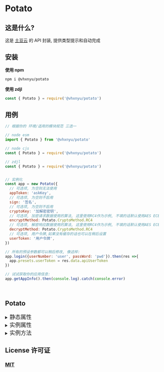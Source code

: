 # Potato 
## 这是什么?

这是 [土豆云](http://doc.xudakj.xyz/) 的 API 封装, 提供类型提示和自动完成

## 安装

**使用 npm**

```sh
npm i @vhxnyu/potato
```

**使用 zdjl**

```js
const { Potato } = require('@vhxnyu/potato')
```

## 用例

```js
// 根据你的 环境/适用的模块规范 三选一

// node esm
import { Potato } from '@vhxnyu/potato'

// node cjs
const { Potato } = require('@vhxnyu/potato')

// zdjl
const { Potato } = require('@vhxnyu/potato')


// 实例化
const app = new Potato({
  // 可选项, 为空则无法使用
  appToken: 'askKey',
  // 可选项, 为空则不启用
  sign: '签名',
  // 可选项, 为空则不启用
  cryptoKey: '加解密密钥',
  // 可选项, 加密请求数据使用的算法, 这里使用RC4作为示例, 不填的话默认使用AES ECB PKcs#7/5
  encryptMethod: Potato.CryptoMethod.RC4
  // 可选项, 解密响应数据使用的算法, 这里使用RC4作为示例, 不填的话默认使用AES ECB PKcs#7/5
  decryptMethod: Potato.CryptoMethod.RC4
  // 可选项, 用户令牌,如果没有缓存的话也可以在稍后设置
  userToken: '用户令牌',
})

// 所有的预设参数都可以稍后修改, 像这样:
app.login({userNumber: 'user', passWord: 'pwd'}).then(res =>{
  app.presets.userToken = res.data.apiUserToken
})

// 试试获取你的应用信息:
app.getAppInfo().then(console.log).catch(console.error)
```

</br>

## Potato

<details> <summary> <font size="4">静态属性</font>  </summary>

- Potato.CryptoMethod
  > 加密/解密算法列表
- Potato.defaultPresets
  > 创建时使用的默认预设
</details>

<details> <summary> <font size="4">实例属性</font>  </summary>

- Potato: CryptoMethod  
  > 加密/解密算法列表
- Potato: presets  
  > 预设

</details>

<details> <summary> <font size="4">实例方法</font>  </summary>

- Potato._axios  
  > 内部使用的 axios 实例

### App itself
- Potato.prototype.getNotice()
  > 获取应用公告
- Potato.prototype.getAppInfo()
  > 获取应用信息
- Potato.prototype.updateApp()
  > 获取应用新版本
- Potato.prototype.sendEmailByUser()
  > 发送邮件
- Potato.prototype.startApp()
  > 应用启动计数
- Potato.prototype.getAppUpdateLog()
  > 获取更新记录
- Potato.prototype.feedBack()
  > 反馈
- Potato.prototype.getDoc()
  > 获取文档
- Potato.prototype.sendWeChatMessage()
  > 发送微信提醒

### Message boards 留言板

- Potato.prototype.messageBoard()
  > 添加一则留言
- Potato.prototype.getMessageBoardList()
  > 获取留言板列表

### User

- Potato.prototype.register()
  > 注册
- Potato.prototype.registerV2()
  > 注册
- Potato.prototype.login()
  > 登录
- Potato.prototype.findUserInfo()
  > 查询用户信息
- Potato.prototype.updateUserInfo()
  > 修改用户信息
- Potato.prototype.updatePassWord()
  > 修改用户密码
- Potato.prototype.getCodeImg()
  > 获取登录验证码图片
- Potato.prototype.sendEmailMessage()
  > 发送验证码到邮箱
- Potato.prototype.signInUser()
  > 用户签到
- Potato.prototype.getSignInList()
  > 获取签到排行榜

### Payment system 支付

- Potato.prototype.createOrder()
  > 创建订单
- Potato.prototype.pay()
  > 发起支付
- Potato.prototype.searchOrder()
  > 搜索订单
- Potato.prototype.getUserBalanceList()
  > 查询用户余额流水
- Potato.prototype.userByVipWithBalance()
  > 用户使用余额购买会员
- Potato.prototype.updateUserBalance()
  > 修改用户余额接口
- Potato.prototype.getVipList()
  > 获取会员列表

### Shop 商店

- Potato.prototype.getGoodsList()
  > 获取商品列表
- Potato.prototype.getLabelList()
  > 获取商品标签

### Card Key 卡密

- Potato.prototype.verifyCardV2()
  > 卡密校验
- Potato.prototype.verifyCardV1()
  > 卡密校验
- Potato.prototype.unbindCard()
  > 卡密解绑设备
- Potato.prototype.createCardMy()
  > 用户生成卡密接口
- Potato.prototype.getCardMyList()
  > 查询用户生成卡密列表
  </details>

## License 许可证
### [MIT](LICENSE)
